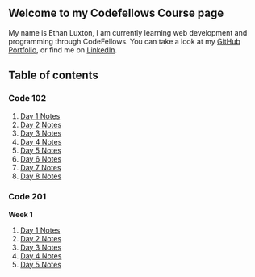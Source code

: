 ## Welcome to my Codefellows Course page

My name is Ethan Luxton, I am currently learning web development and programming through CodeFellows. You can take a look at my [GitHub Portfolio](https://github.com/ethan-luxton), or find me on [LinkedIn](https://www.linkedin.com/in/ethan-luxton/).

## Table of contents

### Code 102

1. [Day 1 Notes](102-day1.md)
2. [Day 2 Notes](102-day2.md)
3. [Day 3 Notes](102-day3.md)
4. [Day 4 Notes](102-day4.md)
5. [Day 5 Notes](102-day5.md)
6. [Day 6 Notes](102-day6.md)
7. [Day 7 Notes](102-day7.md)
8. [Day 8 Notes](102-day8.md)

### Code 201

**Week 1**

1. [Day 1 Notes](201-day1.md)
2. [Day 2 Notes](201-day2.md)
3. [Day 3 Notes](201-day3.md)
4. [Day 4 Notes](201-day4.md)
5. [Day 5 Notes](201-day5.md)

